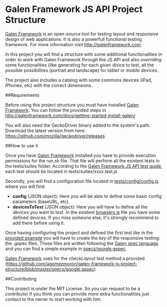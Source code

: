 Galen Framework JS API Project Structure
==============
[Galen Framework](http://galenframework.com) is an open-source tool for testing layout and responsive design of web applications. It is also a powerfull functional testing framework. For more information visit http://galenframework.com

In this project you will find a structure with some additional functionalities in order to work with Galen Framework through the JS API and also *overriding* some functionalities (like generating for each given divice to test, all the possible possibilities (portrait and landscape) for *tablet* or *mobile* devices.

The project also includes a catalog with some commons devices (iPad, iPhones, etc) with the correct dimensions.

##Requirements

Before using this project structure you must have installed [Galen Framework](http://galenframework.com). You can follow the provided steps in http://galenframework.com/docs/getting-started-install-galen/

You will also need the GeckoDriver binary added to the system's path. Download the latest version from here: https://github.com/mozilla/geckodriver/releases

##How to use it

Once you have [Galen Framework](http://galenframework.com) installed you have to provide execution permissions for the run.sh file. That file will perform all the existent tests in the tests/suites folder. According to the [Galen Framework JS API test guide](http://galenframework.com/docs/reference-javascript-tests-guide/), each test should be located in tests/suites/xxxx.test.js

Secondly, you will find a configuration file located in [tests/config/config.js](https://github.com/agomezmoron/galen-framework-js-project-structure/blob/master/tests/config/config.js) where you will find:

* **config** (JSON object): Here you will be able to define some basic config parameters (baseURL, etc).
* **devicesToTest** (JSON object): Here you will have to define all the devices you want to test. In the existent [browsers.js](https://github.com/agomezmoron/galen-framework-js-project-structure/blob/master/utils/browsers.js) file you have some defined devices. If you miss someone else, it's strongly recommend to add there before using it.

Once having configuring the project and defined the first test like in the [provided example](https://github.com/agomezmoron/galen-framework-js-project-structure/blob/master/tests/suites/google.test.js) you will have to create the *key* of the responsive testing: the .gspec files. Those files are written following the [Galen spec language](http://galenframework.com/docs/reference-galen-spec-language-guide/) and you can find a simple example in [specs/google.gspec](https://github.com/agomezmoron/galen-framework-js-project-structure/blob/master/specs/google.gspec).

[Galen Framework](http://galenframework.com) uses for the *checkLayout* test method a provided 
(https://github.com/agomezmoron/galen-framework-js-project-structure/blob/master/specs/google.gspec)

##Contributing

This project is under the MIT License. So you can request to be a contributor if you think you can provide more extra functionalities just contact to the owner to start working with him.
